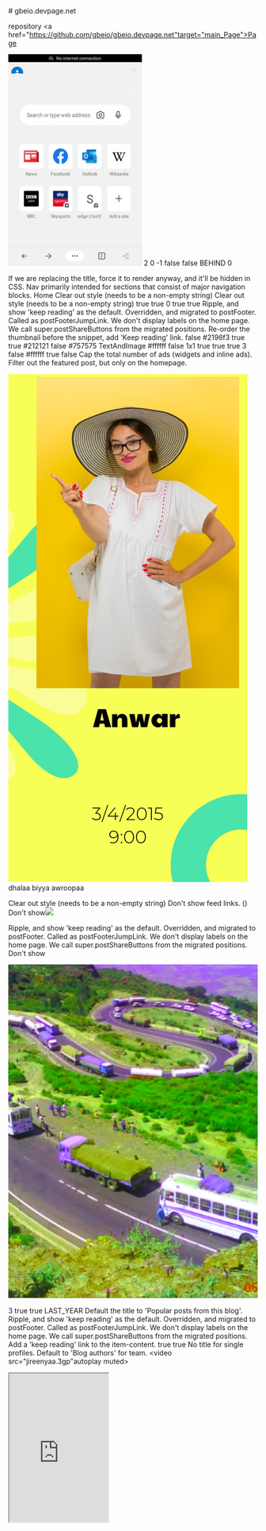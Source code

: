 <!DocType html><head><body># gbeio.devpage.net
repository <a href="https://github.com/gbeio/gbeio.devpage.net"target="main_Page">Page</a>
<link rel="stylesheets"href="style.css">

<img src="d.jpg">
2
0 -1 false false BEHIND 0

If we are replacing the title, force it to render anyway, and it'll be hidden in CSS.
Nav primarily intended for sections that consist of major navigation blocks.
 Home
Clear out style (needs to be a non-empty string)
Clear out style (needs to be a non-empty string)
true true 0 true true
Ripple, and show 'keep reading' as the default.
Overridden, and migrated to postFooter. Called as postFooterJumpLink. We don't display labels on the home page. We call super.postShareButtons from the migrated positions. Re-order the thumbnail before the snippet, add 'Keep reading' link.
false #2196f3 true true #212121 false #757575 TextAndImage #ffffff false 1x1 true true true 3 false #ffffff true false Cap the total number of ads (widgets and inline ads). Filter out the featured post, but only on the homepage.
<imges src="img(3).jpg">

<img src="1.jpg">
dhalaa biyya awroopaa

Clear out style (needs to be a non-empty string) Don't show feed links.
()
Don't show<img src="#.jpg">

Ripple, and show 'keep reading' as the default.
Overridden, and migrated to postFooter. Called as postFooterJumpLink. We don't display labels on the home page.
We call super.postShareButtons from the migrated positions.
Don't show

<img src="03-01-12-00-06.jpg">


3 true true LAST_YEAR Default the title to 'Popular posts from this blog'.
Ripple, and show 'keep reading' as the default.
Overridden, and migrated to postFooter. Called as postFooterJumpLink. We don't display labels on the home page. We call super.postShareButtons from the migrated positions. Add a 'keep reading' link to the item-content.
true true
No title for single profiles. Default to 'Blog authors' for team.
<video src="jireenyaa.3gp"autoplay muted>
 <iframe src="https://google.com"width="200"height="300">
Change link to 'visit profile'
FLAT yyyy true 09/05/2015 false true MONTHLY
<a href="about.html">index</a>Details<marquee>2015.E.C</marquee><img src="03-10-06-04-15.jpg">
Add files via upload
2 hours ago
1 (1).jpg
Add files via upload
3 hours ago
1.jpg
Add files via upload
3 hours ago
<img src="1541580268155.jpg"width="200"height="300">
Add files via upload
2 hours ago
About.htm
Update About.htm
11 days ago
<img src="Backspace000.jpg">
Add files via upload
2 hours ago
Best 2.jpg
Add files via upload
2 hours ago
<img src="Best Couple000.jpg">
Add files via upload
2 hours ago
<img src="Best Never Fall In Luv000.jpg">
Add files via upload
2 hours ago
<img src="Best Time000.jpg">
Add files via upload
2 hours ago
<img src="DHigaa.oromoo.jpg">
Add files via upload
2 hours ago
<img src="Dis is 2 u.gif">
Add files via upload
2 hours ago
Dnt touch my cel.jpg
Add files via upload
2 hours ago
I Luv U.jpg
Add files via upload
2 hours ago
<img src="I Miss You.jpg">
Add files via upload by #anwar
2 hours ago
###LICENSE
Initial commit
18 days ago
<img src="Life's a Trip000.jpg">
Add files via upload by anwar abdella 
2 hours ago
<img src="M LSH.jpg">
 upload by anwar 
2 hours ago
<img src="MY_RULES.JPG"width="400"height="300">
Add files via upload
2 hours ago
M_SS_U.gif
Add files via upload
2 hours ago
Need_Love.jpg
Add files via upload
2 hours ago
OMSHL.JPG
Add files via upload
2 hours ago
Page.rst
Update Page.rst
6 days ago
Photo-0123.jpg
Add files via upload
2 hours ago
README.md
Update README.md
11 minutes ago
Read.myl
Create Read.myl
3 days ago
Sheebah_X_The_Ben_-_Binkolera.mp4
Add files via upload
2 hours ago
UGBAAD_ARAGSAN_HEES_CUSUB_MACALIN_CAASHAQ_NEW_SOMALI_MUSIC_2022(360p).mp4
Add files via upload
3 hours ago
YAA RABII NUUKENII BIIRII AAKANA(%¤+%#).jpg
Add files via upload
2 hours ago
Zexxi.jpg
Add files via upload
2 hours ago
about.html
Update about.html
3 minutes ago
ad.mp4
Add files via upload
2 hours ago
d.jpg
Add files via upload
12 days ago
girl_meaning.jpg
Add files via upload
2 hours ago
god's message000.jpg
Add files via upload
2 hours ago
google_has_answers.jpg
Add files via upload
2 hours ago
i am....jpg
Add files via upload
2 hours ago
i_am_not_lazy.jpg
Add files via upload
2 hours ago
i_hate_girls_but.jpg
Add files via upload
2 hours ago
img (2).jpg
Add files via upload
4 hours ago
img (3).jpg
Add files via upload
4 hours ago
img (4).jpg
Add files via upload
4 hours ago
img (5).jpg
Add files via upload
4 hours ago
img (6).jpg
Add files via upload
4 hours ago
img (7).jpg
Add files via upload
4 hours ago
img (8).jpg
Add files via upload
4 hours ago
img (9).jpg
Add files via upload
4 hours ago
index.rst
Update index.rst
6 days ago
jekyll-gh-pages.yml
Create jekyll-gh-pages.yml
15 days ago
jireenyaa.3gp
Add files via upload
2 hours ago
mad_for_her.jpg
Add files via upload
2 hours ago
meandyou_r13yv46r..jpg
Add files via upload
2 hours ago
moo.gif
Add files via upload
2 hours ago
naqaa.gif
Add files via upload
2 hours ago
<link rel="stylesheets"href="style.css">
Update style.css
6 days ago
<a href="theme.xml">my Thames
Theme
6 days ago
webpagesadaqtu_color

